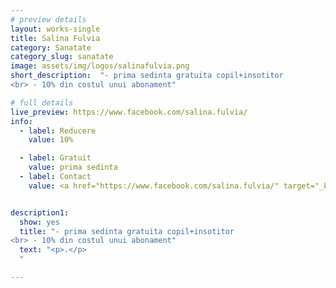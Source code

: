 ```yaml
---
# preview details
layout: works-single
title: Salina Fulvia
category: Sanatate
category_slug: sanatate
image: assets/img/logos/salinafulvia.png
short_description:  "- prima sedinta gratuita copil+insotitor
<br> - 10% din costul unui abonament"

# full details
live_preview: https://www.facebook.com/salina.fulvia/
info:
  - label: Reducere
    value: 10% 

  - label: Gratuit
    value: prima sedinta
  - label: Contact
    value: <a href="https://www.facebook.com/salina.fulvia/" target="_blank">Website</a>


description1:
  show: yes
  title: "- prima sedinta gratuita copil+insotitor
<br> - 10% din costul unui abonament"
  text: "<p>.</p>
  "

---
```

